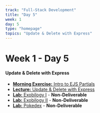 ```yaml
---
track: "Full-Stack Development"
title: "Day 5"
week: 1
day: 5
type: "homepage"
topics: "Update & Delete with Express"
---
```


# Week 1 - Day 5

#### Update & Delete with Express
- [**Morning Exercise:** Intro to EJS Partials](/full-stack-development/week-1/day-5/lecture-materials/intro-to-ejs-partials/)
- [**Lecture:** Update & Delete with Express](/full-stack-development/week-1/day-5/lecture-materials/update-and-delete/)
- [**Lab:** Exobilogy I](/full-stack-development/week-1/day-5/labs/exobiology-1) - **Non-Deliverable**
- [**Lab:** Exobilogy II](/full-stack-development/week-1/day-5/labs/exobiology-2) - **Non-Deliverable**
- [**Lab:** Pokedex](/full-stack-development/week-1/day-5/labs/pokedex) - **Non-Deliverable**


<!-- 
#### Recordings

<hr>

- [**Update and Delete with Express**]() 
 -->


